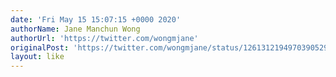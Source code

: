 ```yaml
---
date: 'Fri May 15 15:07:15 +0000 2020'
authorName: Jane Manchun Wong
authorUrl: 'https://twitter.com/wongmjane'
originalPost: 'https://twitter.com/wongmjane/status/1261312194970390529'
layout: like
---
```

